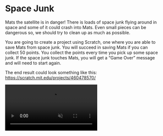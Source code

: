 # Space Junk

Mats the satellite is in danger! There is loads of space junk flying around in space and some of it could crash into Mats. Even small pieces can be dangerous so, we should try to clean up as much as possible. 

You are going to create a project using Scratch, one where you are able to save Mats from space junk. You will succeed in saving Mats if you can collect 50 points. You collect the points every time you pick up some space junk. If the space junk touches Mats, you will get a “Game Over” message and will need to start again. 

The end result could look something like this: <a href="https://scratch.mit.edu/projects/460478570/" target="_blank">https://scratch.mit.edu/projects/460478570/</a>

<video src="./u2_v29.mov" autoplay loop muted />

Time to start with your project. This time, instead of creating a new project, you will remix instead. 
